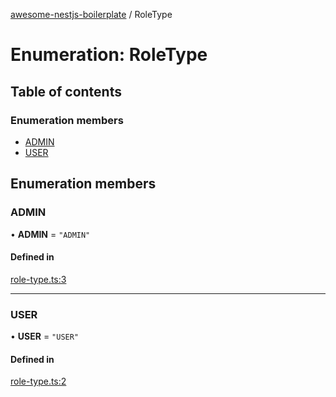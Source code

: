 [awesome-nestjs-boilerplate](../README.md) / RoleType

# Enumeration: RoleType

## Table of contents

### Enumeration members

- [ADMIN](RoleType.md#admin)
- [USER](RoleType.md#user)

## Enumeration members

### ADMIN

• **ADMIN** = `"ADMIN"`

#### Defined in

[role-type.ts:3](https://github.com/klub-deepak/poc_doc_generation_3/blob/afd7f83/src/constants/role-type.ts#L3)

___

### USER

• **USER** = `"USER"`

#### Defined in

[role-type.ts:2](https://github.com/klub-deepak/poc_doc_generation_3/blob/afd7f83/src/constants/role-type.ts#L2)
